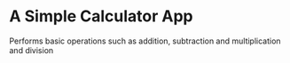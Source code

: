 # A Simple Calculator App

Performs basic operations such as addition, subtraction and multiplication and division
